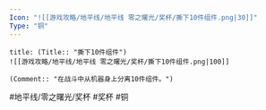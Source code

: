 ```yaml
---
Icon: "![[游戏攻略/地平线/地平线 零之曙光/奖杯/撕下10件组件.png|30]]"
Type: "铜"
---
```

```ad-common-bronze-trophy
title: (Title:: "撕下10件组件")
![[游戏攻略/地平线/地平线 零之曙光/奖杯/撕下10件组件.png|100]]

(Comment:: "在战斗中从机器身上分离10件组件。")
```

#地平线/零之曙光/奖杯 #奖杯 #铜

